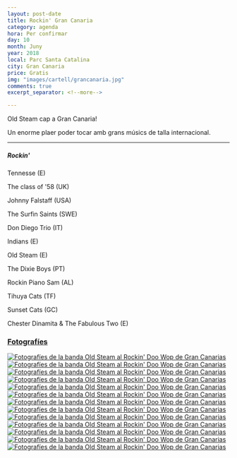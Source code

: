 ```yaml
---
layout: post-date
title: Rockin' Gran Canaria
category: agenda
hora: Per confirmar
day: 10
month: Juny
year: 2018
local: Parc Santa Catalina
city: Gran Canaria
price: Gratis
img: "images/cartell/grancanaria.jpg"
comments: true
excerpt_separator: <!--more-->

---
```


Old Steam cap a Gran Canaria!

Un enorme plaer poder tocar amb grans músics de talla internacional.


<!--more-->

<hr>

##### Rockin'

Tennesse (E)

The class of '58 (UK)

Johnny Falstaff (USA)

The Surfin Saints (SWE)

Don Diego Trio (IT)

Indians (E)

Old Steam (E)

The Dixie Boys (PT)

Rockin Piano Sam (AL)

Tihuya Cats (TF)

Sunset Cats (GC)

Chester Dinamita & The Fabulous Two (E)


<div id="layout" class="listed">
    <h3 class="anm-moveFromBottomFade delay-1000"><u>Fotografíes</u></h3>
	<section>
<article class="imagens anm-zoomIn delay-1500">
    	<a href="{{ site.baseurl }}/assets/fotos/foto1.jpg" data-lightbox="roadtrip"><img src="{{ site.baseurl }}/assets/fotos/foto1.jpg" alt="Fotografíes de la banda Old Steam al Rockin' Doo Wop de Gran Canarias"></a>
</article>
<article class="imagens anm-zoomIn delay-1500">
    	<a href="{{ site.baseurl }}/assets/fotos/foto2.jpg" data-lightbox="roadtrip"><img src="{{ site.baseurl }}/assets/fotos/foto2.jpg" alt="Fotografíes de la banda Old Steam al Rockin' Doo Wop de Gran Canarias"></a>
</article>
<article class="imagens anm-zoomIn delay-1500">
    	<a href="{{ site.baseurl }}/assets/fotos/foto3.jpg" data-lightbox="roadtrip"><img src="{{ site.baseurl }}/assets/fotos/foto3.jpg" alt="Fotografíes de la banda Old Steam al Rockin' Doo Wop de Gran Canarias"></a>
</article>
<article class="imagens anm-zoomIn delay-1500">
    	<a href="{{ site.baseurl }}/assets/fotos/foto4.jpg" data-lightbox="roadtrip"><img src="{{ site.baseurl }}/assets/fotos/foto4.jpg" alt="Fotografíes de la banda Old Steam al Rockin' Doo Wop de Gran Canarias"></a>
</article>
<article class="imagens anm-zoomIn delay-1500">
    	<a href="http://oldsteam.com/assets/fotos/foto5.jpg" data-lightbox="roadtrip"><img src="http://oldsteam.com/assets/fotos/foto5.jpg" alt="Fotografíes de la banda Old Steam al Rockin' Doo Wop de Gran Canarias"></a>
</article>
<article class="imagens anm-zoomIn delay-1500">
    	<a href="http://oldsteam.com/assets/fotos/foto6.jpg" data-lightbox="roadtrip"><img src="http://oldsteam.com/assets/fotos/foto6.jpg" alt="Fotografíes de la banda Old Steam al Rockin' Doo Wop de Gran Canarias"></a>
</article>
<article class="imagens anm-zoomIn delay-1500">
    	<a href="http://oldsteam.com/assets/fotos/foto7.jpg" data-lightbox="roadtrip"><img src="http://oldsteam.com/assets/fotos/foto7.jpg" alt="Fotografíes de la banda Old Steam al Rockin' Doo Wop de Gran Canarias"></a>
</article>
<article class="imagens anm-zoomIn delay-1500">
    	<a href="http://oldsteam.com/assets/fotos/foto8.jpg" data-lightbox="roadtrip"><img src="http://oldsteam.com/assets/fotos/foto8.jpg" alt="Fotografíes de la banda Old Steam al Rockin' Doo Wop de Gran Canarias"></a>
</article>
<article class="imagens anm-zoomIn delay-1500">
    	<a href="http://oldsteam.com/assets/fotos/foto9.jpg" data-lightbox="roadtrip"><img src="http://oldsteam.com/assets/fotos/fotos/foto9.jpg" alt="Fotografíes de la banda Old Steam al Rockin' Doo Wop de Gran Canarias"></a>
</article>
<article class="imagens anm-zoomIn delay-1500">
    	<a href="http://oldsteam.com/assets/fotos/foto10.jpg" data-lightbox="roadtrip"><img src="http://oldsteam.com/assets/fotos/fotos/foto10.jpg" alt="Fotografíes de la banda Old Steam al Rockin' Doo Wop de Gran Canarias"></a>
</article>
<article class="imagens anm-zoomIn delay-1500">
    	<a href="http://oldsteam.com/assets/fotos/foto11.jpg" data-lightbox="roadtrip"><img src="http://oldsteam.com/assets/fotos/fotos/foto11.jpg" alt="Fotografíes de la banda Old Steam al Rockin' Doo Wop de Gran Canarias"></a>
</article>
<article class="imagens anm-zoomIn delay-1500">
    	<a href="http://oldsteam.com/assets/fotos/foto12.jpg" data-lightbox="roadtrip"><img src="http://oldsteam.com/assets/fotos/fotos/foto12.jpg" alt="Fotografíes de la banda Old Steam al Rockin' Doo Wop de Gran Canarias"></a>
</article>
<article class="imagens anm-zoomIn delay-1500">
    	<a href="http://oldsteam.com/assets/fotos/foto6.jpg" data-lightbox="roadtrip"><img src="http://oldsteam.com/assets/fotos/fotos/foto6.jpg" alt="Fotografíes de la banda Old Steam al Rockin' Doo Wop de Gran Canarias"></a>
</article>
</div>
	</section>

